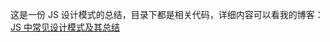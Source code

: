 这是一份 JS 设计模式的总结，目录下都是相关代码，详细内容可以看我的博客：[JS 中常见设计模式及其总结](https://www.cnblogs.com/wuguanglin/p/JavaScriptPattern.html)

